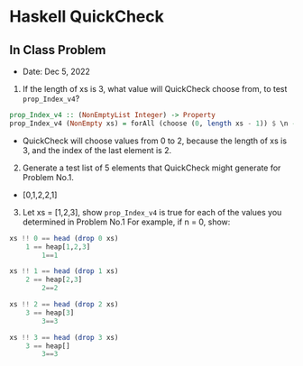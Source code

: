 # Haskell QuickCheck

## In Class Problem 

- Date: Dec 5, 2022

1. If the length of xs is 3, what value will QuickCheck choose from, to test `prop_Index_v4`?
```haskell
prop_Index_v4 :: (NonEmptyList Integer) -> Property
prop_Index_v4 (NonEmpty xs) = forAll (choose (0, length xs - 1)) $ \n -> xs !! n == head (drop n xs)
```
-  QuickCheck will choose values from 0 to 2, because the length of xs is 3, and the index of the last element is 2.
2. Generate a test list of 5 elements that QuickCheck might generate for Problem No.1.
- [0,1,2,2,1]

3. Let xs = [1,2,3], show `prop_Index_v4` is true for each of the values you determined in Problem No.1 
For example, if n = 0, show:

```haskell
xs !! 0 == head (drop 0 xs)
    1 == heap[1,2,3]
        1==1

xs !! 1 == head (drop 1 xs)
    2 == heap[2,3]
        2==2

xs !! 2 == head (drop 2 xs)
    3 == heap[3]
        3==3

xs !! 3 == head (drop 3 xs)
    3 == heap[]
        3==3
```